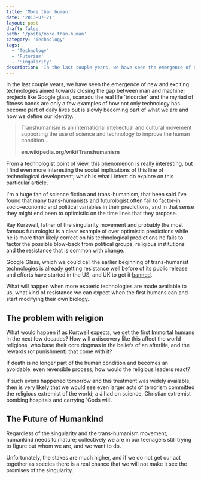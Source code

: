 ```yaml
---
title: 'More than human'
date: '2013-07-21'
layout: post
draft: false
path: '/posts/more-than-human'
category: 'Technology'
tags:
  - 'Technology'
  - 'Futurism'
  - 'Singularity'
description: 'In the last couple years, we have seen the emergence of new and exciting technologies aimed towards closing the gap between man and machine'
---
```


In the last couple years, we have seen the emergence of new and exciting technologies aimed towards closing the gap between man and machine; projects like Google glass, scanadu the real life 'tricorder' and the myriad of fitness bands are only a few examples of how not only technology has become part of daily lives but is slowly becoming part of what we are and how we define our identity.

> Transhumanism is an international intellectual and cultural movement supporting the use
> of science and technology to improve the human condition...
>
> **en.wikipedia.org/wiki/Transhumanism**

From a technologist point of view, this phenomenon is really interesting, but I find even more interesting the social implications of this line of technological development; which is what I intent do explore on this particular article.

I'm a huge fan of science fiction and trans-humanism, that been said I've found that many trans-humanists and futurologist often fail to factor-in socio-economic and political variables in their predictions, and in that sense they might end been to optimistic on the time lines that they propose.

Ray Kurzweil, father of the singularity movement and probably the most famous futurologist is a clear example of over optimistic predictions while he is more than likely correct on his technological predictions he fails to factor the possible blow-back from political groups, religious institutions and the resistance that is common with change.

Google Glass, which we could call the earlier beginning of trans-humanist technologies is already getting resistance well before of its public release and efforts have started in the US, and UK to get it [banned](https://www.huffingtonpost.com/2013/04/10/google-glass-banned_n_3039935.html).

What will happen when more esoteric technologies are made available to us, what kind of resistance we can expect when the first humans can and start modifying their own biology.

## The problem with religion

What would happen if as Kurtweil expects, we get the first Immortal humans in the next few decades? How will a discovery like this affect the world religions, who base their core dogmas in the beliefs of an afterlife, and the rewards (or punishment) that come with it?

If death is no longer part of the human condition and becomes an avoidable, even reversible process; how would the religious leaders react?

If such evens happened tomorrow and this treatment was widely available, then is very likely that we would see even larger acts of terrorism committed the religious extremist of the world; a Jihad on science, Christian extremist bombing hospitals and carrying 'Gods will'.

## The Future of Humankind

Regardless of the singularity and the trans-humanism movement, humankind needs to mature; collectively we are in our teenagers still trying to figure out whom we are, and we want to do.

Unfortunately, the stakes are much higher, and if we do not get our act together as species there is a real chance that we will not make it see the promises of the singularity.
